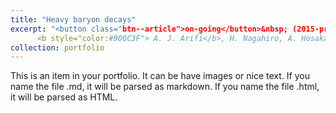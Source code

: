 ```yaml
---
title: "Heavy baryon decays"
excerpt: "<button class="btn--article">on-going</button>&nbsp; (2015-present) <br>
      <b style="color:#900C3F"> A. J. Arifi</b>, H. Nagahiro, A. Hosaka, K. Tanida, D. Suenaga <br/><img src='/images/500x300.png'>"
collection: portfolio
---
```


This is an item in your portfolio. It can be have images or nice text. If you name the file .md, it will be parsed as markdown. If you name the file .html, it will be parsed as HTML. 


